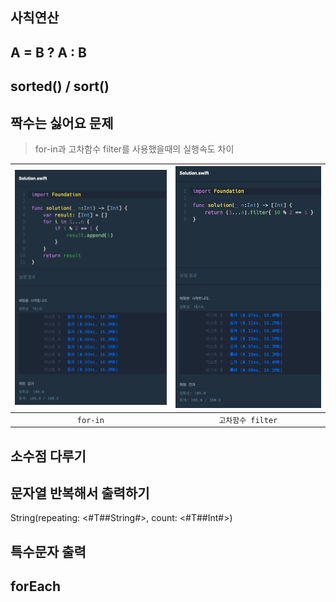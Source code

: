 ## 사칙연산

## A = B ? A : B 

## sorted() / sort()

## 짝수는 싫어요 문제
> for-in과 고차함수 filter를 사용했을때의 실행속도 차이

| ![](https://github.com/hyeji-K/algorithm/blob/main/images/%EC%A7%9D%EC%88%98%EB%8A%94%EC%8B%AB%EC%96%B4%EC%9A%94(for).png) | ![](https://github.com/hyeji-K/algorithm/blob/main/images/%EC%A7%9D%EC%88%98%EB%8A%94%EC%8B%AB%EC%96%B4%EC%9A%94(filter).png) |
| :-:| :-: |
| `for-in` | `고차함수 filter` |

## 소수점 다루기 


## 문자열 반복해서 출력하기
String(repeating: <#T##String#>, count: <#T##Int#>)

## 특수문자 출력

## forEach 
